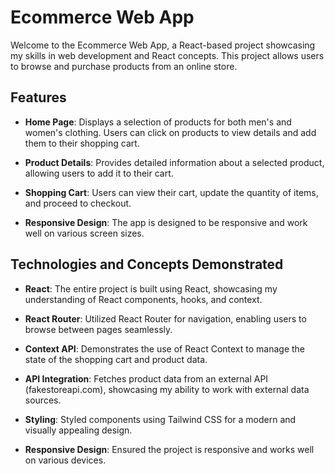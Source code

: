 # Ecommerce Web App

Welcome to the Ecommerce Web App, a React-based project showcasing my skills in web development and React concepts. This project allows users to browse and purchase products from an online store.

## Features

- **Home Page**: Displays a selection of products for both men's and women's clothing. Users can click on products to view details and add them to their shopping cart.

- **Product Details**: Provides detailed information about a selected product, allowing users to add it to their cart.

- **Shopping Cart**: Users can view their cart, update the quantity of items, and proceed to checkout.

- **Responsive Design**: The app is designed to be responsive and work well on various screen sizes.

## Technologies and Concepts Demonstrated

- **React**: The entire project is built using React, showcasing my understanding of React components, hooks, and context.

- **React Router**: Utilized React Router for navigation, enabling users to browse between pages seamlessly.

- **Context API**: Demonstrates the use of React Context to manage the state of the shopping cart and product data.

- **API Integration**: Fetches product data from an external API (fakestoreapi.com), showcasing my ability to work with external data sources.

- **Styling**: Styled components using Tailwind CSS for a modern and visually appealing design.

- **Responsive Design**: Ensured the project is responsive and works well on various devices.


